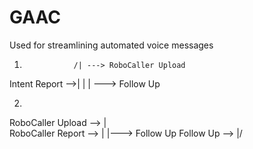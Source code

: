 # GAAC
Used for streamlining automated voice messages


1)
                  /| ---> RoboCaller Upload
Intent Report -->| |
                  \| ---> Follow Up
                  
                  
2) 
RoboCaller Upload --> |\
RoboCaller Report --> | |---> Follow Up
Follow Up         --> |/
